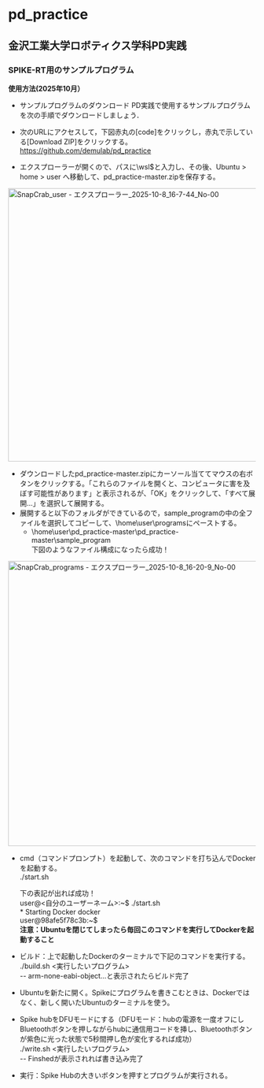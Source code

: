 # pd_practice
## 金沢工業大学ロボティクス学科PD実践

### SPIKE-RT用のサンプルプログラム 

**使用方法(2025年10月）**
- サンプルプログラムのダウンロード
PD実践で使用するサンプルプログラムを次の手順でダウンロードしましょう．

- 次のURLにアクセスして，下図赤丸の\[code\]をクリックし，赤丸で示している\[Download ZIP\]をクリックする。  
        https://github.com/demulab/pd_practice  

- エクスプローラーが開くので、パスに\\wsl$と入力し、その後、Ubuntu > home > user へ移動して、pd_practice-master.zipを保存する。  
<img width="1183" height="555" alt="SnapCrab_user - エクスプローラー_2025-10-8_16-7-44_No-00" src="https://github.com/user-attachments/assets/6b0f3d8e-fb33-4f82-a4c4-8b479d287adb" />

- ダウンロードしたpd_practice-master.zipにカーソール当ててマウスの右ボタンをクリックする。「これらのファイルを開くと、コンピュータに害を及ぼす可能性があります」と表示されるが、「OK」をクリックして、「すべて展開...」を選択して展開する。  
- 展開すると以下のフォルダができているので，sample_programの中の全ファイルを選択してコピーして、\home\user\programsにペーストする。
  - \home\user\pd_practice-master\pd_practice-master\sample_program  
  下図のようなファイル構成になったら成功！  
<img width="1182" height="579" alt="SnapCrab_programs - エクスプローラー_2025-10-8_16-20-9_No-00" src="https://github.com/user-attachments/assets/53beb340-013d-4f66-9ffb-cd63e384c57c" />

- cmd（コマンドプロンプト）を起動して、次のコマンドを打ち込んでDockerを起動する。  
  ./start.sh  

  下の表記が出れば成功！  
  user@<自分のユーザーネーム>:\~$ ./start.sh  
  \* Starting Docker docker  
  user@98afe5f78c3b:\~$  
  **注意：Ubuntuを閉じてしまったら毎回このコマンドを実行してDockerを起動すること**
 
- ビルド：上で起動したDockerのターミナルで下記のコマンドを実行する。  
  ./build.sh <実行したいプログラム>    
  -- arm-none-eabi-object...と表示されたらビルド完了

- Ubuntuを新たに開く。Spikeにプログラムを書きこむときは、Dockerではなく、新しく開いたUbuntuのターミナルを使う。  
- Spike hubをDFUモードにする（DFUモード：hubの電源を一度オフにしBluetoothボタンを押しながらhubに通信用コードを挿し、Bluetoothボタンが紫色に光った状態で5秒間押し色が変化するれば成功）  
./write.sh <実行したいプログラム>  
-- Finshedが表示されれば書き込み完了  
- 実行：Spike Hubの大きいボタンを押すとプログラムが実行される。



